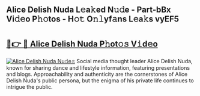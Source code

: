 ## Alice Delish Nuda L𝚎a𝚔ed N𝚞𝚍e - Part-bBx Vi𝚍𝚎o P𝚑𝚘tos - H𝚘𝚝 O𝚗𝚕yf𝚊ns L𝚎a𝚔s vyEF5

# <h2><a href="http://kf09vm.oniu.top/?m=Alice+Delish+Nuda">🔗👉 🔴 Alice Delish Nuda P𝚑ot𝚘𝚜 V𝚒d𝚎o</a></h2>

[![Alice Delish Nuda Nu𝚍e𝚜](https://i.imgur.com/0qMVB7G.gif)](http://kf09vm.oniu.top/?m=Alice+Delish+Nuda)
Social media thought leader Alice Delish Nuda, known for sharing dance and lifestyle information, featuring presentations and blogs. Approachability and authenticity are the cornerstones of Alice Delish Nuda's public persona, but the enigma of his private life continues to intrigue the public.  
